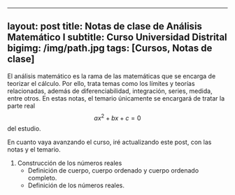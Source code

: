 
<style TYPE="text/css">
code.has-jax {font: inherit; font-size: 100%; background: inherit; border: inherit;}
</style>
<script type="text/x-mathjax-config">
MathJax.Hub.Config({
    tex2jax: {
        inlineMath: [['$','$'], ['\\(','\\)']],
        skipTags: ['script', 'noscript', 'style', 'textarea', 'pre'] // removed 'code' entry
    }
});
MathJax.Hub.Queue(function() {
    var all = MathJax.Hub.getAllJax(), i;
    for(i = 0; i < all.length; i += 1) {
        all[i].SourceElement().parentNode.className += ' has-jax';
    }
});
</script>
<script type="text/javascript" src="https://cdnjs.cloudflare.com/ajax/libs/mathjax/2.7.4/MathJax.js?config=TeX-AMS_HTML-full"></script>

---
layout: post
title: Notas de clase de Análisis Matemático I
subtitle: Curso Universidad Distrital
bigimg: /img/path.jpg
tags: [Cursos, Notas de clase]
---

El análisis matemático es la rama de las matemáticas que se encarga de teorizar el cálculo. Por ello, trata temas como los límites y teorías relacionadas, además de diferenciabilidad, integración, series, medida, entre otros. En estas notas, el temario únicamente se encargará de tratar la parte real $$ax^2+bx+c=0$$ del estudio.

En cuanto vaya avanzando el curso, iré actualizando este post, con las notas y el temario.
	
1. Construcción de los números reales
   * Definición de cuerpo, cuerpo ordenado y cuerpo ordenado completo.
   * Definición de los números reales.


